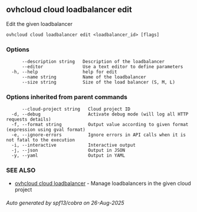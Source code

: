 ## ovhcloud cloud loadbalancer edit

Edit the given loadbalancer

```
ovhcloud cloud loadbalancer edit <loadbalancer_id> [flags]
```

### Options

```
      --description string   Description of the loadbalancer
      --editor               Use a text editor to define parameters
  -h, --help                 help for edit
      --name string          Name of the loadbalancer
      --size string          Size of the load balancer (S, M, L)
```

### Options inherited from parent commands

```
      --cloud-project string   Cloud project ID
  -d, --debug                  Activate debug mode (will log all HTTP requests details)
  -f, --format string          Output value according to given format (expression using gval format)
  -e, --ignore-errors          Ignore errors in API calls when it is not fatal to the execution
  -i, --interactive            Interactive output
  -j, --json                   Output in JSON
  -y, --yaml                   Output in YAML
```

### SEE ALSO

* [ovhcloud cloud loadbalancer](ovhcloud_cloud_loadbalancer.md)	 - Manage loadbalancers in the given cloud project

###### Auto generated by spf13/cobra on 26-Aug-2025
